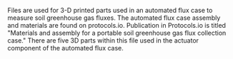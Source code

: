 Files are used for 3-D printed parts used in an automated flux case to measure soil greenhouse gas fluxes. The automated flux case assembly and materials are found on protocols.io.
Publication in Protocols.io is titled "Materials and assembly for a portable soil greenhouse gas flux collection case." There are five 3D parts within this file used in the actuator component of the automated flux case.
